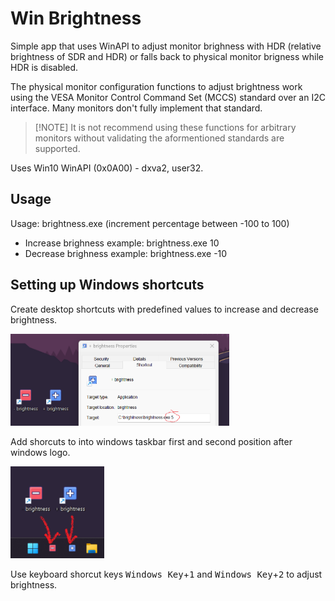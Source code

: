 # Win Brightness

Simple app that uses WinAPI to adjust monitor brighness with HDR (relative brightness of SDR and HDR) or falls back to physical monitor brigness while HDR is disabled.

The physical monitor configuration functions to adjust brightness work using the VESA Monitor Control Command Set (MCCS) standard over an I2C interface. Many monitors don't fully implement that standard. 

> [!NOTE] It is not recommend using these functions for arbitrary monitors without validating the aformentioned standards are supported.

Uses Win10 WinAPI (0x0A00) - dxva2, user32.

## Usage

Usage: brightness.exe (increment percentage between -100 to 100)

* Increase brighness example: brightness.exe 10
* Decrease brighness example: brightness.exe -10

## Setting up Windows shortcuts

Create desktop shortcuts with predefined values to increase and decrease brightness.

<img src="img/shortcut1.png" alt="Add shortcuts" width="350"/>

Add shorcuts to into windows taskbar first and second position after windows logo.

<img src="img/shortcut2.png" alt="Taskbar shortcuts" width="150"/>

Use keyboard shorcut keys <kbd>Windows Key</kbd>+<kbd>1</kbd> and <kbd>Windows Key</kbd>+<kbd>2</kbd> to adjust brightness.